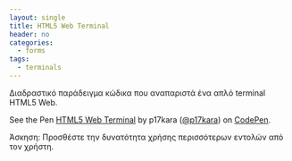 ```yaml
---
layout: single
title: HTML5 Web Terminal
header: no
categories:
  - forms
tags:
  - terminals
---
```


Διαδραστικό παράδειγμα κώδικα που αναπαριστά ένα απλό terminal HTML5 Web.

<p data-height="360" data-theme-id="17516" data-slug-hash="OyJzZw" data-default-tab="result" data-user="p17kara" class='codepen'>See the Pen <a href='https://codepen.io/p17kara/pen/WNQByBE'> HTML5 Web Terminal</a> by p17kara (<a href="https://codepen.io/p17kara">@p17kara</a>)
  on <a href='http://codepen.io'>CodePen</a>.</p>
<script async src="//assets.codepen.io/assets/embed/ei.js"></script>

Άσκηση: Προσθέστε την δυνατότητα χρήσης περισσότερων εντολών από τον χρήστη.
